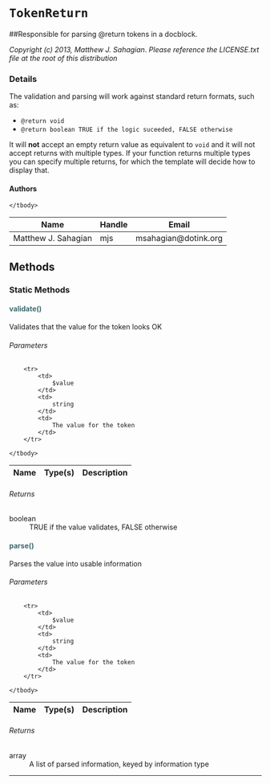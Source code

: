 # `TokenReturn`
##Responsible for parsing @return tokens in a docblock.

_Copyright (c) 2013, Matthew J. Sahagian_.
  _Please reference the LICENSE.txt file at the root of this distribution_

### Details

The validation and parsing will work against standard return formats, such as:

- `@return void`
- `@return boolean TRUE if the logic suceeded, FALSE otherwise`

It will **not** accept an empty return value as equivalent to `void` and it will not accept
returns with multiple types.  If your function returns multiple types you can specify
multiple returns, for which the template will decide how to display that.

#### Authors

<table>
	<thead>
		<th>Name</th>
		<th>Handle</th>
		<th>Email</th>
	</thead>
	<tbody>
			<tr>
			<td>
				Matthew J. Sahagian 
			</td>
			<td>
				mjs
			</td>
			<td>
				msahagian@dotink.org
			</td>
		</tr>
	
	</tbody>
</table>


## Methods

### Static Methods

#### <span style="color:#3e6a6e;">validate()</span>

Validates that the value for the token looks OK

###### Parameters

<table>
	<thead>
		<th>Name</th>
		<th>Type(s)</th>
		<th>Description</th>
	</thead>
	<tbody>
			
		<tr>
			<td>
				$value
			</td>
			<td>
				string
			</td>
			<td>
				The value for the token
			</td>
		</tr>
			
	</tbody>
</table>

###### Returns

<dl>
	<dt>
		boolean
	</dt>
	<dd>
		TRUE if the value validates, FALSE otherwise
	</dd>
</dl>


#### <span style="color:#3e6a6e;">parse()</span>

Parses the value into usable information

###### Parameters

<table>
	<thead>
		<th>Name</th>
		<th>Type(s)</th>
		<th>Description</th>
	</thead>
	<tbody>
			
		<tr>
			<td>
				$value
			</td>
			<td>
				string
			</td>
			<td>
				The value for the token
			</td>
		</tr>
			
	</tbody>
</table>

###### Returns

<dl>
	<dt>
		array
	</dt>
	<dd>
		A list of parsed information, keyed by information type
	</dd>
</dl>

<hr />




